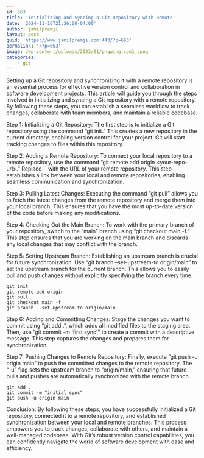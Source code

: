 ```yaml
---
id: 663
title: 'Initializing and Syncing a Git Repository with Remote'
date: '2024-11-16T21:36:00-04:00'
author: jamilpremji
layout: post
guid: 'https://www.jamilpremji.com:443/?p=663'
permalink: '/?p=663'
image: /wp-content/uploads/2023/01/pngwing.com1_.png
categories:
    - git
---
```


Setting up a Git repository and synchronizing it with a remote repository is an essential process for effective version control and collaboration in software development projects. This article will guide you through the steps involved in initializing and syncing a Git repository with a remote repository. By following these steps, you can establish a seamless workflow to track changes, collaborate with team members, and maintain a reliable codebase.

Step 1: Initializing a Git Repository: The first step is to initialize a Git repository using the command “git init.” This creates a new repository in the current directory, enabling version control for your project. Git will start tracking changes to files within this repository.

Step 2: Adding a Remote Repository: To connect your local repository to a remote repository, use the command “git remote add origin &lt;your-repo-url&gt;.” Replace `` with the URL of your remote repository. This step establishes a link between your local and remote repositories, enabling seamless communication and synchronization.

Step 3: Pulling Latest Changes: Executing the command “git pull” allows you to fetch the latest changes from the remote repository and merge them into your local branch. This ensures that you have the most up-to-date version of the code before making any modifications.

Step 4: Checking Out the Main Branch: To work with the primary branch of your repository, switch to the “main” branch using “git checkout main -f.” This step ensures that you are working on the main branch and discards any local changes that may conflict with the branch.

Step 5: Setting Upstream Branch: Establishing an upstream branch is crucial for future synchronization. Use “git branch –set-upstream-to origin/main” to set the upstream branch for the current branch. This allows you to easily pull and push changes without explicitly specifying the branch every time.

```
git init
git remote add origin 
git pull
git checkout main -f
git branch --set-upstream-to origin/main
```

Step 6: Adding and Committing Changes: Stage the changes you want to commit using “git add .”, which adds all modified files to the staging area. Then, use “git commit -m ‘first sync'” to create a commit with a descriptive message. This step captures the changes and prepares them for synchronization.

Step 7: Pushing Changes to Remote Repository: Finally, execute “git push -u origin main” to push the committed changes to the remote repository. The “-u” flag sets the upstream branch to “origin/main,” ensuring that future pulls and pushes are automatically synchronized with the remote branch.

```
git add .
git commit -m "initial sync"
git push -u origin main
```

Conclusion: By following these steps, you have successfully initialized a Git repository, connected it to a remote repository, and established synchronization between your local and remote branches. This process empowers you to track changes, collaborate with others, and maintain a well-managed codebase. With Git’s robust version control capabilities, you can confidently navigate the world of software development with ease and efficiency.